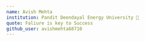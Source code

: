 ```yaml
---
name: Avish Mehta 
institution: Pandit Deendayal Energy University 🚩 
quote: Faliure is key to Success 
github_user: avishmehta68710 
---
```

